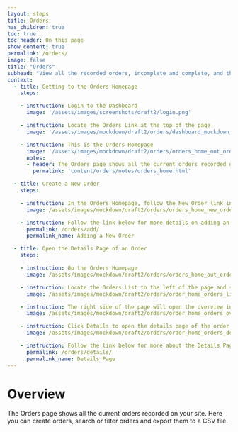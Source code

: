 ```yaml
---
layout: steps
title: Orders
has_children: true
toc: true
toc_header: On this page
show_content: true
permalink: /orders/
image: false
title: "Orders"
subhead: "View all the recorded orders, incomplete and complete, and their status in live time"
context:
  - title: Getting to the Orders Homepage
    steps:

    - instruction: Login to the Dashboard
      image: '/assets/images/screenshots/draft2/login.png'

    - instruction: Locate the Orders Link at the top of the page
      image: '/assets/images/mockdown/draft2/orders/dashboard_mockdown_with_orders_button_dark.jpg'

    - instruction: This is the Orders Homepage
      image: '/assets/images/mockdown/draft2/orders/orders_home_out_orders_title.jpg'
      notes:
      - header: The Orders page shows all the current orders recorded on your site. Here you can create orders, search or filter orders and export them to a CSV file.
        permalink: 'content/orders/notes/orders_home.html'

  - title: Create a New Order
    steps:

    - instruction: In the Orders Homepage, follow the New Order link in the Navigation Bar at the top
      image: /assets/images/mockdown/draft2/orders/orders_home_new_order_dark.jpg

    - instruction: Follow the link below for more details on adding an order to your site
      permalink: /orders/add/
      permalink_name: Adding a New Order

  - title: Open the Details Page of an Order
    steps:

    - instruction: Go the Orders Homepage
      image: /assets/images/mockdown/draft2/orders/orders_home_out_orders_title.jpg

    - instruction: Locate the Orders List to the left of the page and select an order
      image: /assets/images/mockdown/draft2/orders/order_home_orders_list.jpg

    - instruction: The right side of the page will open the overview information of the Order
      image: /assets/images/mockdown/draft2/orders/order_home_orders_overview_dark.jpg

    - instruction: Click Details to open the details page of the order
      image: /assets/images/mockdown/draft2/orders/order_home_orders_details_button_dark.jpg

    - instruction: Follow the link below for more about the Details Page of an order
      permalink: /orders/details/
      permalink_name: Details Page
---
```


# Overview

The Orders page shows all the current orders recorded on your site. Here you can create orders, search or filter orders and export them to a CSV file.
